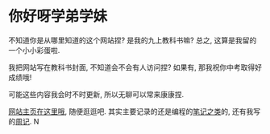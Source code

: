 # 你好呀学弟学妹
不知道你是从哪里知道的这个网站捏? 是我的九上教科书嘛? 总之, 这算是我留的一个小小彩蛋啦.

我把网站写在教科书封面, 不知道会不会有人访问捏? 如果有, 那我祝你中考取得好成绩哦!

可能这些内容我会时不时更新, 所以无聊可以常来康康捏.

[网站主页在这里哦](/), 随便逛逛吧. 其实主要记录的还是编程的[笔记之类](/programming/)的, 还有我写的[周记](/weekly-article/).
N